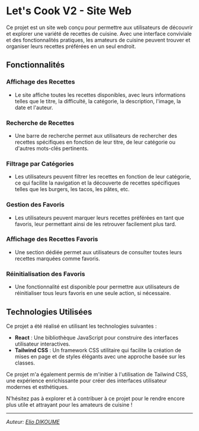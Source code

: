 # Let's Cook V2 - Site Web

Ce projet est un site web conçu pour permettre aux utilisateurs de découvrir et explorer une variété de recettes de cuisine. Avec une interface conviviale et des fonctionnalités pratiques, les amateurs de cuisine peuvent trouver et organiser leurs recettes préférées en un seul endroit.

## Fonctionnalités

### Affichage des Recettes
- Le site affiche toutes les recettes disponibles, avec leurs informations telles que le titre, la difficulté, la catégorie, la description, l'image, la date et l'auteur.
  
### Recherche de Recettes
- Une barre de recherche permet aux utilisateurs de rechercher des recettes spécifiques en fonction de leur titre, de leur catégorie ou d'autres mots-clés pertinents.
  
### Filtrage par Catégories
- Les utilisateurs peuvent filtrer les recettes en fonction de leur catégorie, ce qui facilite la navigation et la découverte de recettes spécifiques telles que les burgers, les tacos, les pâtes, etc.
  
### Gestion des Favoris
- Les utilisateurs peuvent marquer leurs recettes préférées en tant que favoris, leur permettant ainsi de les retrouver facilement plus tard.
  
### Affichage des Recettes Favoris
- Une section dédiée permet aux utilisateurs de consulter toutes leurs recettes marquées comme favoris.
  
### Réinitialisation des Favoris
- Une fonctionnalité est disponible pour permettre aux utilisateurs de réinitialiser tous leurs favoris en une seule action, si nécessaire.

## Technologies Utilisées

Ce projet a été réalisé en utilisant les technologies suivantes :
- **React** : Une bibliothèque JavaScript pour construire des interfaces utilisateur interactives.
- **Tailwind CSS** : Un framework CSS utilitaire qui facilite la création de mises en page et de styles élégants avec une approche basée sur les classes.

Ce projet m'a également permis de m'initier à l'utilisation de Tailwind CSS, une expérience enrichissante pour créer des interfaces utilisateur modernes et esthétiques.

N'hésitez pas à explorer et à contribuer à ce projet pour le rendre encore plus utile et attrayant pour les amateurs de cuisine !

---
*Auteur: [Elio DIKOUME](https://github.com/ElioDKM)*
